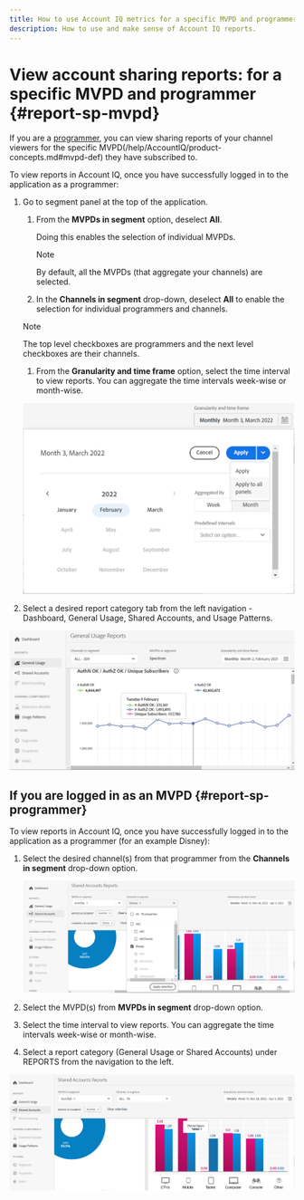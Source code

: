 ```yaml
---
title: How to use Account IQ metrics for a specific MVPD and programmer
description: How to use and make sense of Account IQ reports.  
---
```


# View account sharing reports: for a specific MVPD and programmer {#report-sp-mvpd}

If you are a [programmer](/help/AccountIQ/product-concepts.md#programmer-def), you can view sharing reports of your channel viewers for the specific MVPD(/help/AccountIQ/product-concepts.md#mvpd-def) they have subscribed to.

To view reports in Account IQ, once you have successfully logged in to the application as a programmer:

1. Go to segment panel at the top of the application.

   1. From the **MVPDs in segment** option, deselect **All**.

       Doing this enables the selection of individual MVPDs.
      >[!NOTE]
      >
      >By default, all the MVPDs (that aggregate your channels) are selected.

   1. In the **Channels in segment** drop-down, deselect **All** to enable the selection for individual programmers and channels.

    >[!NOTE]
    >
    >The top level checkboxes are programmers and the next level checkboxes are their channels.

    1. From the **Granularity and time frame** option, select the time interval to view reports. You can aggregate the time intervals week-wise or month-wise.

      ![Time frame](assets/time-frame.png)

1. Select a desired report category tab from the left navigation - Dashboard, General Usage, Shared Accounts, and Usage Patterns.

![report for specific MVPD](assets/report-forspecific-MVPD.png)

## If you are logged in as an MVPD {#report-sp-programmer}

To view reports in Account IQ, once you have successfully logged in to the application as a programmer (for an example Disney):

1. Select the desired channel(s) from that programmer from the **Channels in segment** drop-down option.

   ![select channels](assets/programmer-selection.png)

1. Select the MVPD(s) from **MVPDs in segment** drop-down option.

1. Select the time interval to view reports. You can aggregate the time intervals week-wise or month-wise.

1. Select a report category (General Usage or Shared Accounts) under REPORTS from the navigation to the left.

![reports for specific programmer](assets/report-forspecific-programmer.png)
